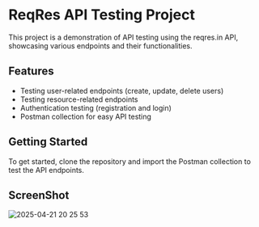 # ReqRes API Testing Project

This project is a demonstration of API testing using the reqres.in API, showcasing various endpoints and their functionalities.

## Features
- Testing user-related endpoints (create, update, delete users)
- Testing resource-related endpoints
- Authentication testing (registration and login)
- Postman collection for easy API testing

## Getting Started
To get started, clone the repository and import the Postman collection to test the API endpoints.

## ScreenShot
![2025-04-21 20 25 53](https://github.com/user-attachments/assets/6ee633df-7116-4a6f-9096-1d36253f8dc4)
